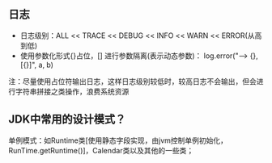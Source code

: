 ## 日志
- 日志级别：ALL << TRACE << DEBUG << INFO << WARN << ERROR(从高到低)
- 使用参数化形式{}占位，[] 进行参数隔离(表示动态参数)： log.error("--> {}, [{}]", a, b)

注：尽量使用占位符输出日志，这样日志级别较低时，较高日志不会输出，但会进行字符串拼接之类操作，浪费系统资源

## JDK中常用的设计模式？

单例模式：如Runtime类[使用静态字段实现，由jvm控制单例初始化，RunTime.getRuntime()]，Calendar类以及其他的一些类；

